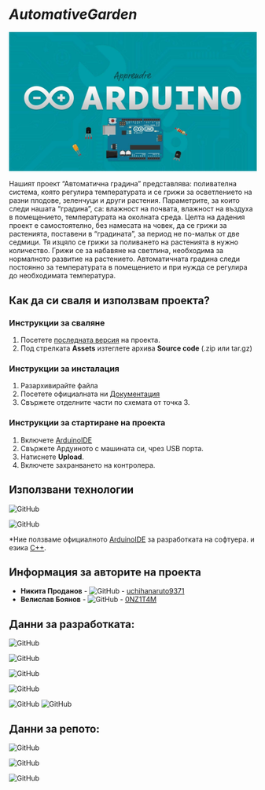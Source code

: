 # *AutomativeGarden*

![Лого/Визия на проекта](images/arduino1.jpg)

Нашият проект “Автоматична градина” представлява: поливателна система, която регулира температурата и се грижи за осветлението на разни плодове, зеленчуци и други растения. Параметрите, за които следи нашата “градина”, са: влажност на почвата, влажност на въздуха в помещението, температурата на околната среда. Целта на дадения проект е самостоятелно, без намесата на човек, да се грижи за растенията, поставени в “градината”, за период не по-малък от две седмици. Тя изцяло се грижи за поливането на растенията в нужно количество. Грижи се за набавяне на светлина, необходима за нормалното развитие на растението. Автоматичната градина следи постоянно за температурата в помещението и при нужда се регулира до необходимата температура.

## Как да си сваля и използвам проекта?

### Инструкции за сваляне

1) Посетете [последната версия](https://github.com/uchihanaruto9371/AutomativeGarden/releases/tag/0.1) на проекта.
2) Под стрелката **Assets** изтеглете архива **Source code** (.zip или tar.gz)

### Инструкции за инсталация

1) Разархивирайте файла
2) Посетете официалната ни [Документация](https://docs.google.com/document/d/1mjdg70pKtnkeyIzsIdol45YksGMIZSKrGm0fQBmtLOg/edit?usp=sharing)
3) Свържете отделните части по схемата от точка 3.

### Инструкции за стартиране на проекта

1) Включете [ArduinoIDE](https://www.arduino.cc/en/Main/Software) 
2) Свържете Ардуиното с машината си, чрез USB порта.
3) Натиснете **Upload**.
4) Включете захранването на контролера.

## Използвани технологии

![GitHub](https://img.shields.io/github/languages/count/uchihanaruto9371/AutomativeGarden?style=for-the-badge)

![GitHub](https://img.shields.io/github/languages/top/uchihanaruto9371/AutomativeGarden?label=Most%20used%20language&logo=c%2B%2B&style=for-the-badge)

*Ние ползваме официалното [ArduinoIDE](https://www.arduino.cc/en/Main/Software) за разработката на софтуера. и езика [C++](https://en.wikipedia.org/wiki/C%2B%2B).

## Информация за авторите на проекта

* **Никита Проданов** - ![GitHub](https://img.shields.io/badge/SoftwareDev-uchihanaruto9371-black?style=for-the-badge) - [uchihanaruto9371](https://github.com/uchihanaruto9371)
* **Велислав Боянов** - ![GitHub](https://img.shields.io/badge/hardwareDev-0NZ1TAM-blue?style=for-the-badge) - [0NZ1T4M](https://github.com/0NZ1T4M)

## Данни за разработката:
![GitHub](https://img.shields.io/github/issues-pr/uchihanaruto9371/AutomativeGarden?color=green&style=for-the-badge)

![GitHub](https://img.shields.io/github/issues-pr-closed/uchihanaruto9371/AutomativeGarden?color=green&style=for-the-badge)

![GitHub](https://img.shields.io/github/contributors/uchihanaruto9371/AutomativeGarden?style=for-the-badge)

![GitHub](https://img.shields.io/github/last-commit/uchihanaruto9371/AutomativeGarden/develop?style=for-the-badge)

![GitHub](https://img.shields.io/github/v/tag/uchihanaruto9371/AutomativeGarden?logo=github&style=for-the-badge)
![GitHub](https://img.shields.io/github/release-date/uchihanaruto9371/AutomativeGarden?logo=github&style=for-the-badge)

## Данни за репото:
![GitHub](https://img.shields.io/github/forks/uchihanaruto9371/AutomativeGarden?style=social)

![GitHub](https://img.shields.io/github/stars/uchihanaruto9371/AutomativeGarden?style=social)

![GitHub](https://img.shields.io/github/watchers/uchihanaruto9371/AutomativeGarden?style=social)